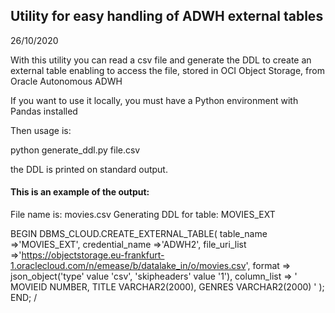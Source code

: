 ## Utility for easy handling of ADWH external tables

26/10/2020

With this utility you can read a csv file and generate the DDL to create an external table
enabling to access the file, stored in OCI Object Storage, from Oracle Autonomous ADWH

If you want to use it locally, you must have a Python environment with Pandas installed
 
Then usage is:

python generate_ddl.py file.csv

the DDL is printed on standard output.

#### This is an example of the output:

File name is:  movies.csv
Generating DDL for table:  MOVIES_EXT

BEGIN
 	DBMS_CLOUD.CREATE_EXTERNAL_TABLE(
		table_name =>'MOVIES_EXT',
		credential_name =>'ADWH2',
		file_uri_list =>'https://objectstorage.eu-frankfurt-1.oraclecloud.com/n/emease/b/datalake_in/o/movies.csv',
		format => json_object('type' value 'csv', 'skipheaders' value '1'),
		column_list => '
		MOVIEID NUMBER,
		TITLE VARCHAR2(2000),
		GENRES VARCHAR2(2000)
		'
	); 
END; 
/



